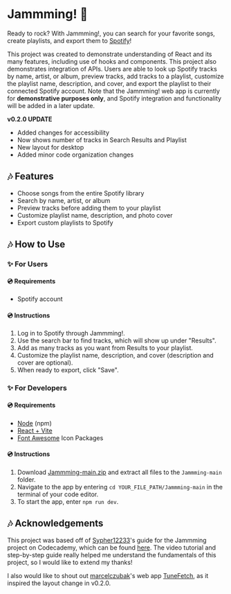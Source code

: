 # Jammming! :musical_note:
Ready to rock? With Jammming!, you can search for your favorite songs, create playlists, and export them to [Spotify](https://open.spotify.com/)!

This project was created to demonstrate understanding of React and its many features, including use of hooks and components. This project also demonstrates integration of APIs. Users are able to look up Spotify tracks by name, artist, or album, preview tracks, add tracks to a playlist, customize the playlist name, description, and cover, and export the playlist to their connected Spotify account. Note that the Jammming! web app is currently for **demonstrative purposes only**, and Spotify integration and functionality will be added in a later update.

**v0.2.0 UPDATE**
- Added changes for accessibility
- Now shows number of tracks in Search Results and Playlist
- New layout for desktop
- Added minor code organization changes

## :notes: Features
- Choose songs from the entire Spotify library
- Search by name, artist, or album
- Preview tracks before adding them to your playlist
- Customize playlist name, description, and photo cover
- Export custom playlists to Spotify

## :notes: How to Use

### :sparkles: For Users

#### :cd: Requirements
- Spotify account

#### :cd: Instructions
1. Log in to Spotify through Jammming!.
2. Use the search bar to find tracks, which will show up under "Results".
3. Add as many tracks as you want from Results to your playlist.
4. Customize the playlist name, description, and cover (description and cover are optional).
5. When ready to export, click "Save".

### :sparkles: For Developers

#### :cd: Requirements
- [Node](https://nodejs.org/en/download/) (npm)
- [React + Vite](https://vite.dev/guide/)
- [Font Awesome](https://docs.fontawesome.com/web/use-with/react) Icon Packages

#### :cd: Instructions
1. Download [Jammming-main.zip](https://github.com/kclout/Jammming/archive/refs/heads/main.zip) and extract all files to the `Jammming-main` folder.
2. Navigate to the app by entering `cd YOUR_FILE_PATH/Jammming-main` in the terminal of your code editor.
3. To start the app, enter `npm run dev`.

## :notes: Acknowledgements
This project was based off of [Sypher12233](https://github.com/Sypher12233)'s guide for the Jammming project on Codecademy, which can be found [here](https://github.com/Sypher12233/CC_jammming?tab=readme-ov-file#jammming-guides). The video tutorial and step-by-step guide really helped me understand the fundamentals of this project, so I would like to extend my thanks!

I also would like to shout out [marcelczubak](https://github.com/marcelczubak)'s web app [TuneFetch](https://github.com/marcelczubak/tune-fetch/tree/main), as it inspired the layout change in v0.2.0.